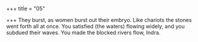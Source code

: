 +++
title = "05"

+++
They burst, as women burst out their embryo. Like chariots the stones  went forth all at once.
You satisfied (the waters) flowing widely, and you subdued their waves.  You made the blocked rivers flow, Indra.